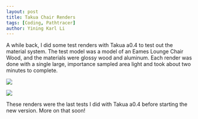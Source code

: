 ```yaml
---
layout: post
title: Takua Chair Renders
tags: [Coding, Pathtracer]
author: Yining Karl Li
---
```


A while back, I did some test renders with Takua a0.4 to test out the material system. The test model was a model of an Eames Lounge Chair Wood, and the materials were glossy wood and aluminum. Each render was done with a single large, importance sampled area light and took about two minutes to complete.

[![]({{site.url}}/content/images/2013/Dec/eames_aluminum.png)]({{site.url}}/content/images/2013/Dec/eames_aluminum.png)

[![]({{site.url}}/content/images/2013/Dec/eames_wood.png)]({{site.url}}/content/images/2013/Dec/eames_wood.png)

These renders were the last tests I did with Takua a0.4 before starting the new version. More on that soon!
